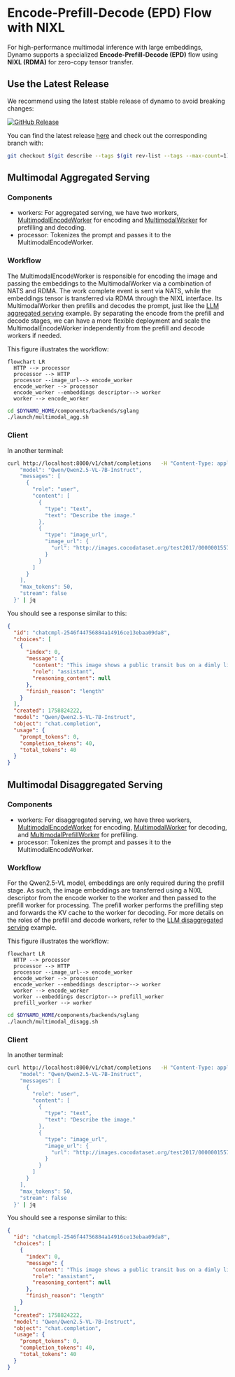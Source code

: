 <!--
SPDX-FileCopyrightText: Copyright (c) 2025 NVIDIA CORPORATION & AFFILIATES. All rights reserved.
SPDX-License-Identifier: Apache-2.0
-->

# Encode-Prefill-Decode (EPD) Flow with NIXL

For high-performance multimodal inference with large embeddings, Dynamo supports a specialized **Encode-Prefill-Decode (EPD)** flow using **NIXL (RDMA)** for zero-copy tensor transfer.

## Use the Latest Release

We recommend using the latest stable release of dynamo to avoid breaking changes:

[![GitHub Release](https://img.shields.io/github/v/release/ai-dynamo/dynamo)](https://github.com/ai-dynamo/dynamo/releases/latest)

You can find the latest release [here](https://github.com/ai-dynamo/dynamo/releases/latest) and check out the corresponding branch with:

```bash
git checkout $(git describe --tags $(git rev-list --tags --max-count=1))
```

## Multimodal Aggregated Serving

### Components

- workers: For aggregated serving, we have two workers, [MultimodalEncodeWorker](src/dynamo/sglang/request_handlers/multimodal_encode_worker_handler.py) for encoding and [MultimodalWorker](src/dynamo/sglang/request_handlers/multimodal_worker_handler.py) for prefilling and decoding.
- processor: Tokenizes the prompt and passes it to the MultimodalEncodeWorker.

### Workflow


The MultimodalEncodeWorker is responsible for encoding the image and passing the embeddings to the MultimodalWorker via a combination of NATS and RDMA.
The work complete event is sent via NATS, while the embeddings tensor is transferred via RDMA through the NIXL interface.
Its MultimodalWorker then prefills and decodes the prompt, just like the [LLM aggregated serving](../README.md) example.
By separating the encode from the prefill and decode stages, we can have a more flexible deployment and scale the
MultimodalEncodeWorker independently from the prefill and decode workers if needed.

This figure illustrates the workflow:
```mermaid
flowchart LR
  HTTP --> processor
  processor --> HTTP
  processor --image_url--> encode_worker
  encode_worker --> processor
  encode_worker --embeddings descriptor--> worker
  worker --> encode_worker
```

```bash
cd $DYNAMO_HOME/components/backends/sglang
./launch/multimodal_agg.sh
```

### Client

In another terminal:
```bash
curl http://localhost:8000/v1/chat/completions   -H "Content-Type: application/json"   -d '{
    "model": "Qwen/Qwen2.5-VL-7B-Instruct",
    "messages": [
      {
        "role": "user",
        "content": [
          {
            "type": "text",
            "text": "Describe the image."
          },
          {
            "type": "image_url",
            "image_url": {
              "url": "http://images.cocodataset.org/test2017/000000155781.jpg"
            }
          }
        ]
      }
    ],
    "max_tokens": 50,
    "stream": false
  }' | jq
```

You should see a response similar to this:
```json
{
  "id": "chatcmpl-2546f44756884a14916ce13ebaa09da8",
  "choices": [
    {
      "index": 0,
      "message": {
        "content": "This image shows a public transit bus on a dimly lit, street-level track in what appears to be a quiet urban neighborhood or suburban area. The bus displays \"OUT OF SERVICE\" in red on its illuminated sign. It is positioned",
        "role": "assistant",
        "reasoning_content": null
      },
      "finish_reason": "length"
    }
  ],
  "created": 1758824222,
  "model": "Qwen/Qwen2.5-VL-7B-Instruct",
  "object": "chat.completion",
  "usage": {
    "prompt_tokens": 0,
    "completion_tokens": 40,
    "total_tokens": 40
  }
}
```

## Multimodal Disaggregated Serving

### Components

- workers: For disaggregated serving, we have three workers, [MultimodalEncodeWorker](src/dynamo/sglang/request_handlers/multimodal_encode_worker_handler.py) for encoding, [MultimodalWorker](src/dynamo/sglang/request_handlers/multimodal_worker_handler.py) for decoding, and [MultimodalPrefillWorker](src/dynamo/sglang/request_handlers/multimodal_worker_handler.py) for prefilling.
- processor: Tokenizes the prompt and passes it to the MultimodalEncodeWorker.

### Workflow

For the Qwen2.5-VL model, embeddings are only required during the prefill stage. As such, the image embeddings are transferred using a NIXL descriptor from the encode worker to the worker and then passed to the prefill worker for processing.
The prefill worker performs the prefilling step and forwards the KV cache to the worker for decoding.
For more details on the roles of the prefill and decode workers, refer to the [LLM disaggregated serving](../README.md) example.

This figure illustrates the workflow:
```mermaid
flowchart LR
  HTTP --> processor
  processor --> HTTP
  processor --image_url--> encode_worker
  encode_worker --> processor
  encode_worker --embeddings descriptor--> worker
  worker --> encode_worker
  worker --embeddings descriptor--> prefill_worker
  prefill_worker --> worker
```


```bash
cd $DYNAMO_HOME/components/backends/sglang
./launch/multimodal_disagg.sh
```

### Client

In another terminal:
```bash
curl http://localhost:8000/v1/chat/completions   -H "Content-Type: application/json"   -d '{
    "model": "Qwen/Qwen2.5-VL-7B-Instruct",
    "messages": [
      {
        "role": "user",
        "content": [
          {
            "type": "text",
            "text": "Describe the image."
          },
          {
            "type": "image_url",
            "image_url": {
              "url": "http://images.cocodataset.org/test2017/000000155781.jpg"
            }
          }
        ]
      }
    ],
    "max_tokens": 50,
    "stream": false
  }' | jq
```

You should see a response similar to this:
```json
{
  "id": "chatcmpl-2546f44756884a14916ce13ebaa09da8",
  "choices": [
    {
      "index": 0,
      "message": {
        "content": "This image shows a public transit bus on a dimly lit, street-level track in what appears to be a quiet urban neighborhood or suburban area. The bus displays \"OUT OF SERVICE\" in red on its illuminated sign. It is positioned",
        "role": "assistant",
        "reasoning_content": null
      },
      "finish_reason": "length"
    }
  ],
  "created": 1758824222,
  "model": "Qwen/Qwen2.5-VL-7B-Instruct",
  "object": "chat.completion",
  "usage": {
    "prompt_tokens": 0,
    "completion_tokens": 40,
    "total_tokens": 40
  }
}
```
